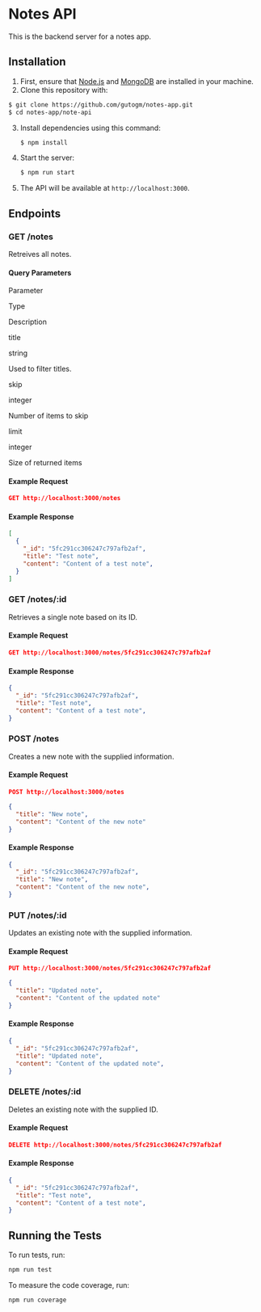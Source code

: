 Notes API
=========

This is the backend server for a notes app.

Installation
------------

1.  First, ensure that [Node.js](https://nodejs.org/) and [MongoDB](https://www.mongodb.com/) are installed in your machine.
2.  Clone this repository with:

```bash
$ git clone https://github.com/gutogm/notes-app.git
$ cd notes-app/note-api
```

3.  Install dependencies using this command:
    
    ```bash
    $ npm install
    ```
    
4.  Start the server:
    
    ```bash
    $ npm run start
    ```
    
5.  The API will be available at `http://localhost:3000`.
    

Endpoints
---------

### GET /notes

Retreives all notes.

#### Query Parameters

Parameter

Type

Description

title

string

Used to filter titles.

skip

integer

Number of items to skip

limit

integer

Size of returned items

#### Example Request

```json
GET http://localhost:3000/notes
```

#### Example Response

```json
[
  {
    "_id": "5fc291cc306247c797afb2af",
    "title": "Test note",
    "content": "Content of a test note",
  }
]
```

### GET /notes/:id

Retrieves a single note based on its ID.

#### Example Request

```json
GET http://localhost:3000/notes/5fc291cc306247c797afb2af
```

#### Example Response

```json
{
  "_id": "5fc291cc306247c797afb2af",
  "title": "Test note",
  "content": "Content of a test note",
}
```

### POST /notes

Creates a new note with the supplied information.

#### Example Request

```json
POST http://localhost:3000/notes

{
  "title": "New note",
  "content": "Content of the new note"
}
```

#### Example Response

```json
{
  "_id": "5fc291cc306247c797afb2af",
  "title": "New note",
  "content": "Content of the new note",
}
```

### PUT /notes/:id

Updates an existing note with the supplied information.

#### Example Request

```json
PUT http://localhost:3000/notes/5fc291cc306247c797afb2af

{
  "title": "Updated note",
  "content": "Content of the updated note"
}
```

#### Example Response

```json
{
  "_id": "5fc291cc306247c797afb2af",
  "title": "Updated note",
  "content": "Content of the updated note",
}
```

### DELETE /notes/:id

Deletes an existing note with the supplied ID.

#### Example Request

```json
DELETE http://localhost:3000/notes/5fc291cc306247c797afb2af
```

#### Example Response

```json
{
  "_id": "5fc291cc306247c797afb2af",
  "title": "Test note",
  "content": "Content of a test note",
}
```

Running the Tests
-----------------

To run tests, run:

```bash
npm run test
```

To measure the code coverage, run:

```bash
npm run coverage
```